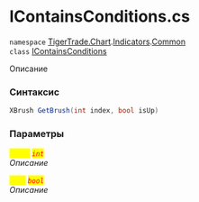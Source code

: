 
# IContainsConditions.cs
`namespace` [TigerTrade.Chart](../../../TigerTrade.Chart.md).[Indicators](../../../TigerTrade.Chart/Indicators.md).[Common](../../../TigerTrade.Chart/Indicators/Common.md)  
    `class` [IContainsConditions](../../IContainsConditions.cs.md)

Описание

### Синтаксис
```csharp
XBrush GetBrush(int index, bool isUp)
```

### Параметры  
<mark style="color:yellow;">`index`</mark> <mark style="color:red;">*`int`*</mark>  
 *Описание*  
  
<mark style="color:yellow;">`isUp`</mark> <mark style="color:red;">*`bool`*</mark>  
 *Описание*  
  

                    
                    